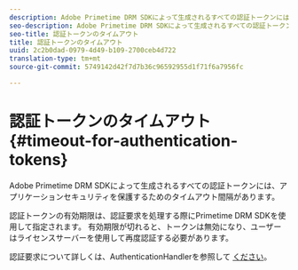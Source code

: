 ```yaml
---
description: Adobe Primetime DRM SDKによって生成されるすべての認証トークンには、アプリケーションセキュリティを保護するためのタイムアウト間隔があります。
seo-description: Adobe Primetime DRM SDKによって生成されるすべての認証トークンには、アプリケーションセキュリティを保護するためのタイムアウト間隔があります。
seo-title: 認証トークンのタイムアウト
title: 認証トークンのタイムアウト
uuid: 2c2b0dad-0979-4d49-b109-2700ceb4d722
translation-type: tm+mt
source-git-commit: 5749142d42f7d7b36c96592955d1f71f6a7956fc

---
```



# 認証トークンのタイムアウト{#timeout-for-authentication-tokens}

Adobe Primetime DRM SDKによって生成されるすべての認証トークンには、アプリケーションセキュリティを保護するためのタイムアウト間隔があります。

認証トークンの有効期限は、認証要求を処理する際にPrimetime DRM SDKを使用して指定されます。 有効期限が切れると、トークンは無効になり、ユーザーはライセンスサーバーを使用して再度認証する必要があります。

認証要求について詳しくは、AuthenticationHandlerを参照して [ください](https://help.adobe.com/en_US/primetime/api/drm-apis/server/javadocs-flashaccess-pro/com/adobe/flashaccess/sdk/protocol/authentication/AuthenticationHandler.html)。
